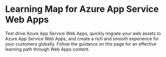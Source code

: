 <properties 
	pageTitle="Learning Map for Azure App Service Web Apps" 
	description="Get a visual map through all the resources you need to go from 0 to 60 on Azure App Service Web Apps." 
	services="app-service\web" 
	documentationCenter="" 
	authors="cephalin" 
	manager="wpickett" 
	editor=""/>

<tags 
	ms.service="app-service-web" 
	ms.devlang="na" 
	ms.topic="article" 
	ms.tgt_pltfrm="na" 
	ms.workload="web" 
	ms.date="07/07/2015" 
	ms.author="cephalin"/>


# Learning Map for Azure App Service Web Apps
Test drive Azure App Service Web Apps, quickly migrate your web assets to Azure App Service Web Apps, and create a rich and smooth experience for your customers globally. Follow the guidance on this page for an effective learning path through Web Apps content. 

<object type="image/svg+xml" data="https://sidneyhcontent.blob.core.windows.net/documentation/websites-learning-map.svg" width="100%" height="100%">
</object>
 